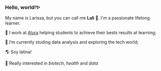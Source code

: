 ### Hello, world!✨

My name is Larissa, but you can call me **Lali** :leaves:. I'm a passionate lifelong learner.

 🔭 I work at [Alura](https://www.alura.com.br/) helping students to achieve their bests results at learning;
 
:full_moon_with_face: I’m currently studing data analysis and exploring the tech world;

:earth_americas: Soy latina!

:deciduous_tree: Really interested in *biotech*, *health* and *data*


